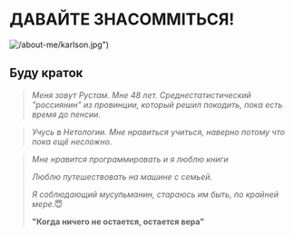 # ДАВАЙТЕ ЗНАCOMMITЬСЯ!

![/about-me/karlson.jpg"](https://ic.pics.livejournal.com/tanjand/44781189/103446489/103446489_original.jpg))

## Буду краток

> *Меня зовут Рустам. Мне 48 лет. Среднестатистический "россиянин" из провинции, который решил покодить, пока есть время до пенсии.*

> _Учусь в Нетологии. Мне нравиться учиться, наверно потому что пока ещё несложно._

> _Мне нравится программировать и я люблю книги_
>
> _Люблю путешествовать на машине с семьей._
>
> *Я соблюдающий мусульманин, стараюсь им быть, по крайней мере.*:innocent:
>
> **"Когда ничего не остается, остается вера"**
